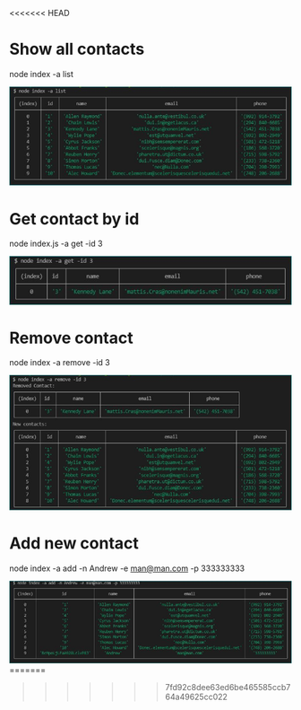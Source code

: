 <<<<<<< HEAD
# Show all contacts

node index -a list

<img src="./report/getAll.JPG" alt="Remove contact" with="400" />

# Get contact by id

node index.js -a get -id 3

<img src="./report/get.JPG" alt="Remove contact" with="400" />

# Remove contact

node index -a remove -id 3

<img src="./report/remove.JPG" alt="Remove contact" with="400" />

# Add new contact

node index -a add -n Andrew -e man@man.com -p 333333333

<img src="./report/addNew.JPG" alt="Add new contact" with="400" />
=======

>>>>>>> 7fd92c8dee63ed6be465585ccb764a49625cc022
